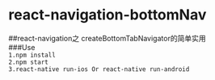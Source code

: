 # react-navigation-bottomNav
##react-navigation之 createBottomTabNavigator的简单实用 <br>
###Use <br>
`1.npm install `<br>
`2.npm start `<br>
`3.react-native run-ios Or react-native run-android`
